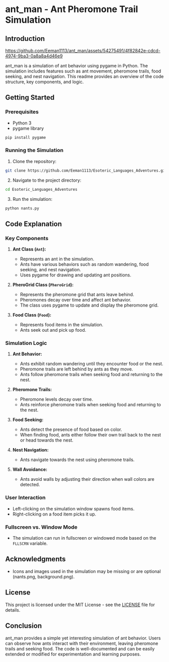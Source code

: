 # ant_man - Ant Pheromone Trail Simulation

## Introduction


https://github.com/Eeman1113/ant_man/assets/54275491/4f82842e-cdcd-4974-9ba3-0a8a8a4d46e9


ant_man is a simulation of ant behavior using pygame in Python. The simulation includes features such as ant movement, pheromone trails, food seeking, and nest navigation. This readme provides an overview of the code structure, key components, and logic.

## Getting Started

### Prerequisites

- Python 3
- pygame library

```bash
pip install pygame
```

### Running the Simulation

1. Clone the repository:

```bash
git clone https://github.com/Eeman1113/Esoteric_Languages_Adventures.git
```

2. Navigate to the project directory:

```bash
cd Esoteric_Languages_Adventures
```

3. Run the simulation:

```bash
python nants.py
```

## Code Explanation

### Key Components

1. **Ant Class (`Ant`):**
   - Represents an ant in the simulation.
   - Ants have various behaviors such as random wandering, food seeking, and nest navigation.
   - Uses pygame for drawing and updating ant positions.

2. **PheroGrid Class (`PheroGrid`):**
   - Represents the pheromone grid that ants leave behind.
   - Pheromones decay over time and affect ant behavior.
   - The class uses pygame to update and display the pheromone grid.

3. **Food Class (`Food`):**
   - Represents food items in the simulation.
   - Ants seek out and pick up food.

### Simulation Logic

1. **Ant Behavior:**
   - Ants exhibit random wandering until they encounter food or the nest.
   - Pheromone trails are left behind by ants as they move.
   - Ants follow pheromone trails when seeking food and returning to the nest.

2. **Pheromone Trails:**
   - Pheromone levels decay over time.
   - Ants reinforce pheromone trails when seeking food and returning to the nest.

3. **Food Seeking:**
   - Ants detect the presence of food based on color.
   - When finding food, ants either follow their own trail back to the nest or head towards the nest.

4. **Nest Navigation:**
   - Ants navigate towards the nest using pheromone trails.

5. **Wall Avoidance:**
   - Ants avoid walls by adjusting their direction when wall colors are detected.

### User Interaction

- Left-clicking on the simulation window spawns food items.
- Right-clicking on a food item picks it up.

### Fullscreen vs. Window Mode

- The simulation can run in fullscreen or windowed mode based on the `FLLSCRN` variable.

## Acknowledgments


- Icons and images used in the simulation may be missing or are optional (nants.png, background.png).

## License

This project is licensed under the MIT License - see the [LICENSE](LICENSE) file for details.

## Conclusion

ant_man provides a simple yet interesting simulation of ant behavior. Users can observe how ants interact with their environment, leaving pheromone trails and seeking food. The code is well-documented and can be easily extended or modified for experimentation and learning purposes.
